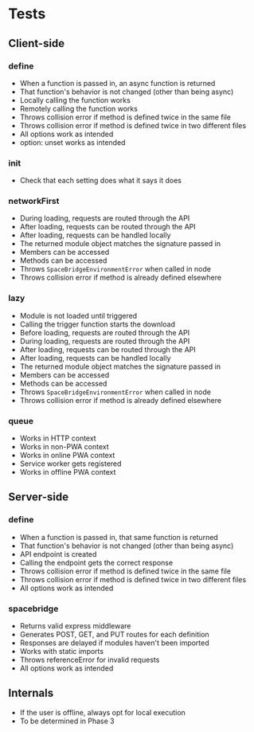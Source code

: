 # Tests

## Client-side

### define
* When a function is passed in, an async function is returned
* That function's behavior is not changed (other than being async)
* Locally calling the function works
* Remotely calling the function works
* Throws collision error if method is defined twice in the same file
* Throws collision error if method is defined twice in two different files
* All options work as intended
* option: unset works as intended

### init
* Check that each setting does what it says it does

### networkFirst
* During loading, requests are routed through the API
* After loading, requests can be routed through the API
* After loading, requests can be handled locally
* The returned module object matches the signature passed in
* Members can be accessed
* Methods can be accessed
* Throws `SpaceBridgeEnvironmentError` when called in node
* Throws collision error if method is already defined elsewhere

### lazy
* Module is not loaded until triggered
* Calling the trigger function starts the download
* Before loading, requests are routed through the API
* During loading, requests are routed through the API
* After loading, requests can be routed through the API
* After loading, requests can be handled locally
* The returned module object matches the signature passed in
* Members can be accessed
* Methods can be accessed
* Throws `SpaceBridgeEnvironmentError` when called in node
* Throws collision error if method is already defined elsewhere

### queue
* Works in HTTP context
* Works in non-PWA context
* Works in online PWA context
* Service worker gets registered
* Works in offline PWA context


## Server-side

### define
* When a function is passed in, that same function is returned
* That function's behavior is not changed (other than being async)
* API endpoint is created
* Calling the endpoint gets the correct response
* Throws collision error if method is defined twice in the same file
* Throws collision error if method is defined twice in two different files
* All options work as intended

### spacebridge
* Returns valid express middleware
* Generates POST, GET, and PUT routes for each definition
* Responses are delayed if modules haven't been imported
* Works with static imports
* Throws referenceError for invalid requests
* All options work as intended

## Internals
* If the user is offline, always opt for local execution
* To be determined in Phase 3
